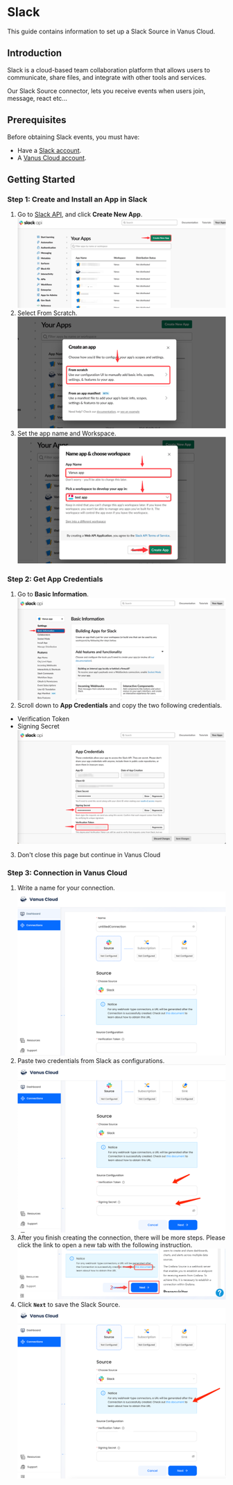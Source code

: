 # Slack

This guide contains information to set up a Slack Source in Vanus Cloud.

## Introduction

Slack is a cloud-based team collaboration platform that allows users to communicate, share files, and integrate with other tools and services.

Our Slack Source connector, lets you receive events when users join, message, react etc... 

## Prerequisites

Before obtaining Slack events, you must have:
- Have a [Slack account](https://slack.com).
- A [Vanus Cloud account](https://cloud.vanus.ai).

## Getting Started

### Step 1: Create and Install an App in Slack

1. Go to [Slack API](https://api.slack.com/apps), and click **Create New App**.
   ![](images/img.png)
2. Select From Scratch.
![](images/img_1.png)
3. Set the app name and Workspace.
![](images/img_2.png)

### Step 2: Get App Credentials

1. Go to **Basic Information**.
![](images/img_3.png)
2. Scroll down to **App Credentials** and copy the two following credentials.
 - Verification Token
 - Signing Secret
![](images/img_4.png)
3. Don't close this page but continue in Vanus Cloud

### Step 3: Connection in Vanus Cloud

1. Write a name for your connection.
 ![](images/img_22.png)
2. Paste two credentials from Slack as configurations.
   ![](images/img_19.png)
3. After you finish creating the connection, there will be more steps. Please click the link to open a new tab with the following instruction.   ![img.png](images/webhook_setup.png)
4. Click **`Next`** to save the Slack Source.
   ![img.png](images/img_20.png)
